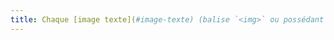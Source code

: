 ```yaml
---
title: Chaque [image texte](#image-texte) (balise `<img>` ou possédant un attribut WAI-ARIA `role="img"`) [porteuse d’information](#image-porteuse-d-information), en l’absence d’un [mécanisme de remplacement](#mecanisme-de-remplacement), doit si possible être remplacée par du [texte stylé](#texte-style). Cette règle est-elle respectée (hors cas particuliers) ?
---
```


